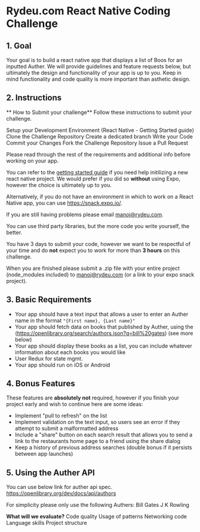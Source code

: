 # Rydeu.com React Native Coding Challenge

## 1. Goal

Your goal is to build a react native app that displays a list of Boos for an inputted Auther. We will provide guidelines and feature requests below, but ultimately the design and functionality of your app is up to you. Keep in mind functionality and code quality is more important than asthetic design.

## 2. Instructions

** How to Submit your challenge**
Follow these instructions to submit your challenge.

Setup your Development Environment (React Native - Getting Started guide)
Clone the Challenge Repository
Create a dedicated branch
Write your Code
Commit your Changes
Fork the Challenge Repository
Issue a Pull Request

Please read through the rest of the requirements and additional info before working on your app.

You can refer to the [getting started guide](https://facebook.github.io/react-native/docs/getting-started) if you need help initilizing a new react native project. We would prefer if you did so **without** using Expo, however the choice is ultimately up to you.

Alternatively, if you do not have an environment in which to work on a React Native app, you can use https://snack.expo.io/.

If you are still having problems please email manoj@rydeu.com.

You can use third party libraries, but the more code you write yourself, the better.

You have 3 days to submit your code, however we want to be respectful of your time and do **not** expect you to work for more than **3 hours** on this challenge.

When you are finished please submit a .zip file with your entire project (node_modules included) to manoj@rydeu.com (or a link to your expo snack project).

## 3. Basic Requirements

 * Your app should have a text input that allows a user to enter an Auther name in the format `"{First name}, {Last name}"`
 * Your app should fetch data on books that published by Auther, using the (https://openlibrary.org/search/authors.json?q=bill%20gates) (see more below)
 * Your app should display these books as a list, you can include whatever information about each books you would like
 * User Redux for state mgmt.
 * Your app should run on iOS or Android

## 4. Bonus Features

 These features are **absolutely not** required, however if you finish your project early and wish to continue here are some ideas:
  * Implement "pull to refresh" on the list
  * Implement validation on the text input, so users see an error if they attempt to submit a malformatted address
  * Include a "share" button on each search result that allows you to send a link to the restaurants home page to a friend using the share dialog
  * Keep a history of previous address searches (double bonus if it persists between app launches)

## 5. Using the Auther API
You can use below link for auther api spec.
https://openlibrary.org/dev/docs/api/authors

For simplicity please only use the following Authers:
Bill Gates
J K Rowling

**What will we evaluate?**
Code quality
Usage of patterns
Networking code
Language skills
Project structure


